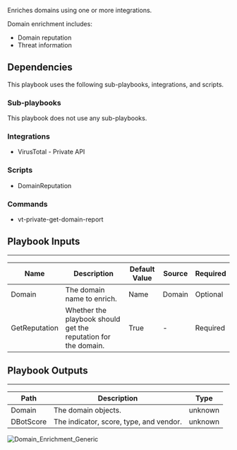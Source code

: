 Enriches domains using one or more integrations.

Domain enrichment includes:
* Domain reputation
* Threat information

## Dependencies
This playbook uses the following sub-playbooks, integrations, and scripts.

### Sub-playbooks
This playbook does not use any sub-playbooks.

### Integrations
* VirusTotal - Private API

### Scripts
* DomainReputation

### Commands
* vt-private-get-domain-report

## Playbook Inputs
---

| **Name** | **Description** | **Default Value** | **Source** | **Required** |
| --- | --- | --- | --- | --- |
| Domain | The domain name to enrich. | Name | Domain | Optional |
| GetReputation | Whether the playbook should get the reputation for the domain. | True | - | Required |

## Playbook Outputs
---

| **Path** | **Description** | **Type** |
| --- | --- | --- |
| Domain | The domain objects. | unknown |
| DBotScore | The indicator, score, type, and vendor. | unknown |

![Domain_Enrichment_Generic](https://github.com/demisto/content/blob/77dfca704d8ac34940713c1737f89b07a5fc2b9d/images/playbooks/Domain_Enrichment_Generic.png)
